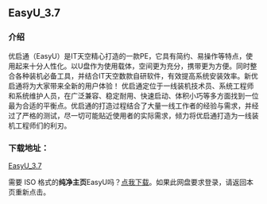 ## EasyU_3.7


### 介绍

优启通（EasyU）是IT天空精心打造的一款PE，它具有简约、易操作等特点，使用起来十分人性化。以U盘作为使用载体，空间更为充分，携带更为方便。同时整合各种装机必备工具，并结合IT天空数款自研软件，有效提高系统安装效率。新优启通将为大家带来全新的用户体验！
优启通定位于一线装机技术员、系统工程师和系统维护人员，在广泛兼容、稳定耐用、快速启动、体积小巧等多方面找到一位最为合适的平衡点。优启通的打造过程结合了大量一线工作者的经验与需求，并经过了严格的测试，尽一切可能贴近使用者的实际需求，倾力将优启通打造为一线装机工程师们的利刃。


### 下载地址：
[EasyU_3.7](https://www.itsk.com/redirect.php?id=eu)  


需要 ISO 格式的**纯净主页**EasyU吗？[点我下载](https://moecloud.cn/s/yd18Tj)。如果此网盘要求登录，请返回本页重新点击。  
